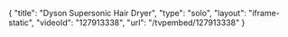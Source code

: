 {
    "title": "Dyson Supersonic Hair Dryer",
    "type": "solo",
    "layout": "iframe-static",
    "videoId": "127913338",
    "url": "\/tvpembed\/127913338"
}